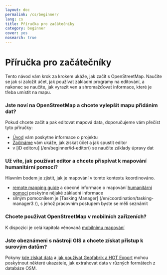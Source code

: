 ```yaml
---
layout: doc
permalink: /cs/beginner/
lang: cs
title: Příručka pro začátečníky
category: beginner
cover: yes
nosearch: true
---
```


Příručka pro začátečníky
================


Tento návod vám krok za krokem ukáže, jak začít s OpenStreetMap. Naučíte se
jak si založit účet, jak používat základní programy na editování, a nakonec se naučíte, jak vyrazit ven
a shromažďovat informace, které je třeba umístit na mapu. 

### Jste noví na OpenStreetMap a chcete vylepšit mapu přidáním dat?

Pokud chcete začít a pak editovat mapová data, doporučujeme vám přečíst tyto příručky:
- [Úvod](/en/beginner/introduction/) vám poskytne informace o projektu
- [Začínáme](/en/beginner/start-osm/) vám ukáže, jak získat účet a jak spustit editor
- v [iD editoru] (/en/beginner/id-editor/) se naučíte základy úpravy dat


### Už víte, jak používat editor a chcete přispívat k mapování humanitární pomoci?

Hlavním bodem je zjistit, jak je mapování v tomto kontextu koordinováno.
- [remote mapping guide](/en/coordination/HOT-Remote-Response-Guide/) a obecné informace o mapování [humanitární pomoci](/en/coordination/humanitarian/) poskytne nějaké základní informace
- silným pomocníkem je [Tasking Manager] (/en/coordination/tasking-manager3 /), s jehož pracovním postupem byste se měli seznámit

### Chcete používat OpenStreetMap v mobilních zařízeních?

K dispozici je celá kapitola věnovaná [mobilnímu mapování](/en/mobile-mapping/)


### Jste obeznámeni s nástroji GIS a chcete získat přístup k surovým datům?

Pokyny [kde získat data](/en/osm-data/getting-data/) a [jak používat Geofabrik a HOT Export](/en/osm-data/geofabrik-and-hot-export/) mohou poskytnout některé ukazatele, jak extrahovat data v různých formátech z databáze OSM.
